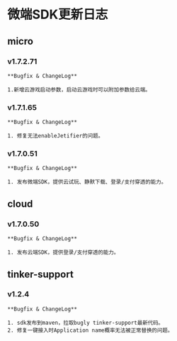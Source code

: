 # 微端SDK更新日志

## micro

### v1.7.2.71

    **Bugfix & ChangeLog**

    1.新增云游戏启动参数，启动云游戏时可以附加参数给云端。

### v1.7.1.65

    **Bugfix & ChangeLog**

    1. 修复无法enableJetifier的问题。

### v1.7.0.51

    **Bugfix & ChangeLog**

    1. 发布微端SDK，提供云试玩、静默下载、登录/支付穿透的能力。

## cloud

### v1.7.0.50

    **Bugfix & ChangeLog**

    1. 发布云端SDK，提供登录/支付穿透的能力。

## tinker-support

### v1.2.4

    **Bugfix & ChangeLog**

    1. sdk发布到maven，拉取bugly tinker-support最新代码。
    2. 修复一键接入时Application name概率无法被正常替换的问题。
